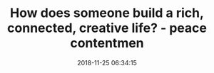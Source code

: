 ---
date: 2018-11-25 06:34:15
link:
  source: pocket
  source_url: https://getpocket.com
  text: How does someone build a rich, connected, creative life? - peace contentmen
  url: https://ask.metafilter.com/328620/How-does-someone-build-a-rich-connected-creative-life#inline-4732187
slug: how-does-someone-build-a-rich-connected-creative-life-peace-contentmen
source: pocket
title: How does someone build a rich, connected, creative life? - peace contentmen
syndicated:
- type: twitter
  url: https://twitter.com/roytang/statuses/1066587578739163137/
---